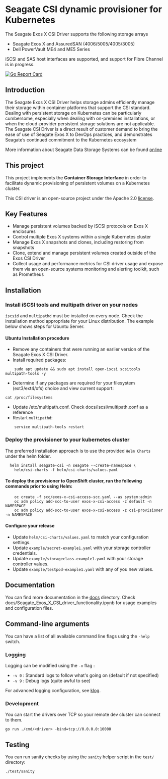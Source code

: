 # Seagate CSI dynamic provisioner for Kubernetes

The Seagate Exos X CSI Driver supports the following storage arrays

- Seagate Exos X and AssuredSAN (4006/5005/4005/3005)
- Dell PowerVault ME4 and ME5 Series

iSCSI and SAS host interfaces are supported, and support for Fibre
Channel is in progress.

[![Go Report Card](https://goreportcard.com/badge/github.com/Seagate/seagate-exos-x-csi)](https://goreportcard.com/report/github.com/Seagate/seagate-exos-x-csi)

## Introduction

The Seagate Exos X CSI Driver helps storage admins efficiently manage
their storage within container platforms that support the CSI
standard.  Dealing with persistent storage on Kubernetes can be
particularly cumbersome, especially when dealing with on-premises
installations, or when the cloud-provider persistent storage solutions
are not applicable.  The Seagate CSI Driver is a direct result of
customer demand to bring the ease of use of Seagate Exos X to DevOps
practices, and demonstrates Seagate’s continued commitment to the
Kubernetes ecosystem

More information about Seagate Data Storage Systems can be found
[online](https://www.seagate.com/products/storage/data-storage-systems/)

## This project

This project implements the **Container Storage Interface** in order to facilitate dynamic provisioning of persistent volumes on a Kubernetes cluster.

This CSI driver is an open-source project under the Apache 2.0 [license](./LICENSE).

## Key Features
- Manage persistent volumes backed by iSCSI protocols on Exos X enclosures
- Control multiple Exos X systems within a single Kubernetes cluster
- Manage Exos X snapshots and clones, including restoring from snapshots
- Clone, extend and manage persistent volumes created outside of the Exos CSI Driver
- Collect usage and performance metrics for CSI driver usage and expose them via an open-source systems monitoring and alerting toolkit, such as Prometheus

## Installation

### Install iSCSI tools and multipath driver on your nodes

`iscsid` and `multipathd` must be installed on every node. Check the
installation method appropriate for your Linux distribution.  The
example below shows steps for Ubuntu Server.

#### Ubuntu Installation procedure
- Remove any containers that were running an earlier version of the Seagate Exos X CSI Driver.
- Install required packages:

```
    sudo apt update && sudo apt install open-iscsi scsitools multipath-tools -y
```
- Determine if any packages are required for your filesystem (ext3/ext4/xfs) choice and view current support:

```
cat /proc/filesystems
```
- Update /etc/multipath.conf. Check docs/iscsi/multipath.conf as a reference
- Restart `multipathd`:

```
    service multipath-tools restart
```

### Deploy the provisioner to your kubernetes cluster

The preferred installation approach is to use the provided `Helm Charts` under the helm folder.
```
  helm install seagate-csi -n seagate --create-namespace \
    helm/csi-charts -f helm/csi-charts/values.yaml
```

#### To deploy the provisioner to OpenShift cluster, run the following commands prior to using Helm:
```
    oc create -f scc/exos-x-csi-access-scc.yaml --as system:admin
    oc adm policy add-scc-to-user exos-x-csi-access -z default -n NAMESPACE
    oc adm policy add-scc-to-user exos-x-csi-access -z csi-provisioner -n NAMESPACE
```

#### Configure your release

- Update `helm/csi-charts/values.yaml` to match your configuration settings.
- Update `example/secret-example1.yaml` with your storage controller credentials.
- Update `example/storageclass-example1.yaml` with your storage controller values.
- Update `example/testpod-example1.yaml` with any of you new values.

## Documentation

You can find more documentation in the [docs](./docs) directory.
Check docs/Seagate_Exos_X_CSI_driver_functionality.ipynb for usage examples and configuration files.

## Command-line arguments

You can have a list of all available command line flags using the `-help` switch.

### Logging

Logging can be modified using the `-v` flag :

- `-v 0` : Standard logs to follow what's going on (default if not specified)
- `-v 9` : Debug logs (quite awful to see)

For advanced logging configuration, see [klog](https://github.com/kubernetes/klog).

### Development

You can start the drivers over TCP so your remote dev cluster can connect to them.

```
go run ./cmd/<driver> -bind=tcp://0.0.0.0:10000
```

## Testing

You can run sanity checks by using the `sanity` helper script in the `test/` directory:

```
./test/sanity
```
